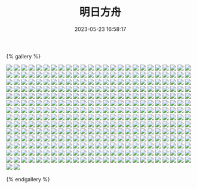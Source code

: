 ﻿---
title: 明日方舟
date: 2023-05-23 16:58:17
comments: false
---

{% gallery %}

![](https://cdn.staticaly.com/gh/1405720461/images@master/Arknights/1.webp)
![](https://cdn.staticaly.com/gh/1405720461/images@master/Arknights/2.webp)
![](https://cdn.staticaly.com/gh/1405720461/images@master/Arknights/3.webp)
![](https://cdn.staticaly.com/gh/1405720461/images@master/Arknights/4.webp)
![](https://cdn.staticaly.com/gh/1405720461/images@master/Arknights/5.webp)
![](https://cdn.staticaly.com/gh/1405720461/images@master/Arknights/6.webp)
![](https://cdn.staticaly.com/gh/1405720461/images@master/Arknights/7.webp)
![](https://cdn.staticaly.com/gh/1405720461/images@master/Arknights/8.webp)
![](https://cdn.staticaly.com/gh/1405720461/images@master/Arknights/9.webp)
![](https://cdn.staticaly.com/gh/1405720461/images@master/Arknights/10.webp)
![](https://cdn.staticaly.com/gh/1405720461/images@master/Arknights/11.webp)
![](https://cdn.staticaly.com/gh/1405720461/images@master/Arknights/12.webp)
![](https://cdn.staticaly.com/gh/1405720461/images@master/Arknights/13.webp)
![](https://cdn.staticaly.com/gh/1405720461/images@master/Arknights/14.webp)
![](https://cdn.staticaly.com/gh/1405720461/images@master/Arknights/15.webp)
![](https://cdn.staticaly.com/gh/1405720461/images@master/Arknights/16.webp)
![](https://cdn.staticaly.com/gh/1405720461/images@master/Arknights/17.webp)
![](https://cdn.staticaly.com/gh/1405720461/images@master/Arknights/18.webp)
![](https://cdn.staticaly.com/gh/1405720461/images@master/Arknights/19.webp)
![](https://cdn.staticaly.com/gh/1405720461/images@master/Arknights/20.webp)
![](https://cdn.staticaly.com/gh/1405720461/images@master/Arknights/21.webp)
![](https://cdn.staticaly.com/gh/1405720461/images@master/Arknights/22.webp)
![](https://cdn.staticaly.com/gh/1405720461/images@master/Arknights/23.webp)
![](https://cdn.staticaly.com/gh/1405720461/images@master/Arknights/24.webp)
![](https://cdn.staticaly.com/gh/1405720461/images@master/Arknights/25.webp)
![](https://cdn.staticaly.com/gh/1405720461/images@master/Arknights/26.webp)
![](https://cdn.staticaly.com/gh/1405720461/images@master/Arknights/27.webp)
![](https://cdn.staticaly.com/gh/1405720461/images@master/Arknights/28.webp)
![](https://cdn.staticaly.com/gh/1405720461/images@master/Arknights/29.webp)
![](https://cdn.staticaly.com/gh/1405720461/images@master/Arknights/30.webp)
![](https://cdn.staticaly.com/gh/1405720461/images@master/Arknights/31.webp)
![](https://cdn.staticaly.com/gh/1405720461/images@master/Arknights/32.webp)
![](https://cdn.staticaly.com/gh/1405720461/images@master/Arknights/33.webp)
![](https://cdn.staticaly.com/gh/1405720461/images@master/Arknights/34.webp)
![](https://cdn.staticaly.com/gh/1405720461/images@master/Arknights/35.webp)
![](https://cdn.staticaly.com/gh/1405720461/images@master/Arknights/36.webp)
![](https://cdn.staticaly.com/gh/1405720461/images@master/Arknights/37.webp)
![](https://cdn.staticaly.com/gh/1405720461/images@master/Arknights/38.webp)
![](https://cdn.staticaly.com/gh/1405720461/images@master/Arknights/39.webp)
![](https://cdn.staticaly.com/gh/1405720461/images@master/Arknights/40.webp)
![](https://cdn.staticaly.com/gh/1405720461/images@master/Arknights/41.webp)
![](https://cdn.staticaly.com/gh/1405720461/images@master/Arknights/42.webp)
![](https://cdn.staticaly.com/gh/1405720461/images@master/Arknights/43.webp)
![](https://cdn.staticaly.com/gh/1405720461/images@master/Arknights/44.webp)
![](https://cdn.staticaly.com/gh/1405720461/images@master/Arknights/45.webp)
![](https://cdn.staticaly.com/gh/1405720461/images@master/Arknights/46.webp)
![](https://cdn.staticaly.com/gh/1405720461/images@master/Arknights/47.webp)
![](https://cdn.staticaly.com/gh/1405720461/images@master/Arknights/48.webp)
![](https://cdn.staticaly.com/gh/1405720461/images@master/Arknights/49.webp)
![](https://cdn.staticaly.com/gh/1405720461/images@master/Arknights/50.webp)
![](https://cdn.staticaly.com/gh/1405720461/images@master/Arknights/51.webp)
![](https://cdn.staticaly.com/gh/1405720461/images@master/Arknights/52.webp)
![](https://cdn.staticaly.com/gh/1405720461/images@master/Arknights/53.webp)
![](https://cdn.staticaly.com/gh/1405720461/images@master/Arknights/54.webp)
![](https://cdn.staticaly.com/gh/1405720461/images@master/Arknights/55.webp)
![](https://cdn.staticaly.com/gh/1405720461/images@master/Arknights/56.webp)
![](https://cdn.staticaly.com/gh/1405720461/images@master/Arknights/57.webp)
![](https://cdn.staticaly.com/gh/1405720461/images@master/Arknights/58.webp)
![](https://cdn.staticaly.com/gh/1405720461/images@master/Arknights/59.webp)
![](https://cdn.staticaly.com/gh/1405720461/images@master/Arknights/60.webp)
![](https://cdn.staticaly.com/gh/1405720461/images@master/Arknights/61.webp)
![](https://cdn.staticaly.com/gh/1405720461/images@master/Arknights/62.webp)
![](https://cdn.staticaly.com/gh/1405720461/images@master/Arknights/63.webp)
![](https://cdn.staticaly.com/gh/1405720461/images@master/Arknights/64.webp)
![](https://cdn.staticaly.com/gh/1405720461/images@master/Arknights/65.webp)
![](https://cdn.staticaly.com/gh/1405720461/images@master/Arknights/66.webp)
![](https://cdn.staticaly.com/gh/1405720461/images@master/Arknights/67.webp)
![](https://cdn.staticaly.com/gh/1405720461/images@master/Arknights/68.webp)
![](https://cdn.staticaly.com/gh/1405720461/images@master/Arknights/69.webp)
![](https://cdn.staticaly.com/gh/1405720461/images@master/Arknights/70.webp)
![](https://cdn.staticaly.com/gh/1405720461/images@master/Arknights/71.webp)
![](https://cdn.staticaly.com/gh/1405720461/images@master/Arknights/72.webp)
![](https://cdn.staticaly.com/gh/1405720461/images@master/Arknights/73.webp)
![](https://cdn.staticaly.com/gh/1405720461/images@master/Arknights/74.webp)
![](https://cdn.staticaly.com/gh/1405720461/images@master/Arknights/75.webp)
![](https://cdn.staticaly.com/gh/1405720461/images@master/Arknights/76.webp)
![](https://cdn.staticaly.com/gh/1405720461/images@master/Arknights/77.webp)
![](https://cdn.staticaly.com/gh/1405720461/images@master/Arknights/78.webp)
![](https://cdn.staticaly.com/gh/1405720461/images@master/Arknights/79.webp)
![](https://cdn.staticaly.com/gh/1405720461/images@master/Arknights/80.webp)
![](https://cdn.staticaly.com/gh/1405720461/images@master/Arknights/81.webp)
![](https://cdn.staticaly.com/gh/1405720461/images@master/Arknights/82.webp)
![](https://cdn.staticaly.com/gh/1405720461/images@master/Arknights/83.webp)
![](https://cdn.staticaly.com/gh/1405720461/images@master/Arknights/84.webp)
![](https://cdn.staticaly.com/gh/1405720461/images@master/Arknights/85.webp)
![](https://cdn.staticaly.com/gh/1405720461/images@master/Arknights/86.webp)
![](https://cdn.staticaly.com/gh/1405720461/images@master/Arknights/87.webp)
![](https://cdn.staticaly.com/gh/1405720461/images@master/Arknights/88.webp)
![](https://cdn.staticaly.com/gh/1405720461/images@master/Arknights/89.webp)
![](https://cdn.staticaly.com/gh/1405720461/images@master/Arknights/90.webp)
![](https://cdn.staticaly.com/gh/1405720461/images@master/Arknights/91.webp)
![](https://cdn.staticaly.com/gh/1405720461/images@master/Arknights/92.webp)
![](https://cdn.staticaly.com/gh/1405720461/images@master/Arknights/93.webp)
![](https://cdn.staticaly.com/gh/1405720461/images@master/Arknights/94.webp)
![](https://cdn.staticaly.com/gh/1405720461/images@master/Arknights/95.webp)
![](https://cdn.staticaly.com/gh/1405720461/images@master/Arknights/96.webp)
![](https://cdn.staticaly.com/gh/1405720461/images@master/Arknights/97.webp)
![](https://cdn.staticaly.com/gh/1405720461/images@master/Arknights/98.webp)
![](https://cdn.staticaly.com/gh/1405720461/images@master/Arknights/99.webp)
![](https://cdn.staticaly.com/gh/1405720461/images@master/Arknights/100.webp)
![](https://cdn.staticaly.com/gh/1405720461/images@master/Arknights/101.webp)
![](https://cdn.staticaly.com/gh/1405720461/images@master/Arknights/102.webp)
![](https://cdn.staticaly.com/gh/1405720461/images@master/Arknights/103.webp)
![](https://cdn.staticaly.com/gh/1405720461/images@master/Arknights/104.webp)
![](https://cdn.staticaly.com/gh/1405720461/images@master/Arknights/105.webp)
![](https://cdn.staticaly.com/gh/1405720461/images@master/Arknights/106.webp)
![](https://cdn.staticaly.com/gh/1405720461/images@master/Arknights/107.webp)
![](https://cdn.staticaly.com/gh/1405720461/images@master/Arknights/108.webp)
![](https://cdn.staticaly.com/gh/1405720461/images@master/Arknights/109.webp)
![](https://cdn.staticaly.com/gh/1405720461/images@master/Arknights/110.webp)
![](https://cdn.staticaly.com/gh/1405720461/images@master/Arknights/111.webp)
![](https://cdn.staticaly.com/gh/1405720461/images@master/Arknights/112.webp)
![](https://cdn.staticaly.com/gh/1405720461/images@master/Arknights/113.webp)
![](https://cdn.staticaly.com/gh/1405720461/images@master/Arknights/114.webp)
![](https://cdn.staticaly.com/gh/1405720461/images@master/Arknights/115.webp)
![](https://cdn.staticaly.com/gh/1405720461/images@master/Arknights/116.webp)
![](https://cdn.staticaly.com/gh/1405720461/images@master/Arknights/117.webp)
![](https://cdn.staticaly.com/gh/1405720461/images@master/Arknights/118.webp)
![](https://cdn.staticaly.com/gh/1405720461/images@master/Arknights/119.webp)
![](https://cdn.staticaly.com/gh/1405720461/images@master/Arknights/120.webp)
![](https://cdn.staticaly.com/gh/1405720461/images@master/Arknights/121.webp)
![](https://cdn.staticaly.com/gh/1405720461/images@master/Arknights/122.webp)
![](https://cdn.staticaly.com/gh/1405720461/images@master/Arknights/123.webp)
![](https://cdn.staticaly.com/gh/1405720461/images@master/Arknights/124.webp)
![](https://cdn.staticaly.com/gh/1405720461/images@master/Arknights/125.webp)
![](https://cdn.staticaly.com/gh/1405720461/images@master/Arknights/126.webp)
![](https://cdn.staticaly.com/gh/1405720461/images@master/Arknights/127.webp)
![](https://cdn.staticaly.com/gh/1405720461/images@master/Arknights/128.webp)
![](https://cdn.staticaly.com/gh/1405720461/images@master/Arknights/129.webp)
![](https://cdn.staticaly.com/gh/1405720461/images@master/Arknights/130.webp)
![](https://cdn.staticaly.com/gh/1405720461/images@master/Arknights/131.webp)
![](https://cdn.staticaly.com/gh/1405720461/images@master/Arknights/132.webp)
![](https://cdn.staticaly.com/gh/1405720461/images@master/Arknights/133.webp)
![](https://cdn.staticaly.com/gh/1405720461/images@master/Arknights/134.webp)
![](https://cdn.staticaly.com/gh/1405720461/images@master/Arknights/135.webp)
![](https://cdn.staticaly.com/gh/1405720461/images@master/Arknights/136.webp)
![](https://cdn.staticaly.com/gh/1405720461/images@master/Arknights/137.webp)
![](https://cdn.staticaly.com/gh/1405720461/images@master/Arknights/138.webp)
![](https://cdn.staticaly.com/gh/1405720461/images@master/Arknights/139.webp)
![](https://cdn.staticaly.com/gh/1405720461/images@master/Arknights/140.webp)
![](https://cdn.staticaly.com/gh/1405720461/images@master/Arknights/141.webp)
![](https://cdn.staticaly.com/gh/1405720461/images@master/Arknights/142.webp)
![](https://cdn.staticaly.com/gh/1405720461/images@master/Arknights/143.webp)
![](https://cdn.staticaly.com/gh/1405720461/images@master/Arknights/144.webp)
![](https://cdn.staticaly.com/gh/1405720461/images@master/Arknights/145.webp)
![](https://cdn.staticaly.com/gh/1405720461/images@master/Arknights/146.webp)
![](https://cdn.staticaly.com/gh/1405720461/images@master/Arknights/147.webp)
![](https://cdn.staticaly.com/gh/1405720461/images@master/Arknights/148.webp)
![](https://cdn.staticaly.com/gh/1405720461/images@master/Arknights/149.webp)
![](https://cdn.staticaly.com/gh/1405720461/images@master/Arknights/150.webp)
![](https://cdn.staticaly.com/gh/1405720461/images@master/Arknights/151.webp)
![](https://cdn.staticaly.com/gh/1405720461/images@master/Arknights/152.webp)
![](https://cdn.staticaly.com/gh/1405720461/images@master/Arknights/153.webp)
![](https://cdn.staticaly.com/gh/1405720461/images@master/Arknights/154.webp)
![](https://cdn.staticaly.com/gh/1405720461/images@master/Arknights/155.webp)
![](https://cdn.staticaly.com/gh/1405720461/images@master/Arknights/156.webp)
![](https://cdn.staticaly.com/gh/1405720461/images@master/Arknights/157.webp)
![](https://cdn.staticaly.com/gh/1405720461/images@master/Arknights/158.webp)
![](https://cdn.staticaly.com/gh/1405720461/images@master/Arknights/159.webp)
![](https://cdn.staticaly.com/gh/1405720461/images@master/Arknights/160.webp)
![](https://cdn.staticaly.com/gh/1405720461/images@master/Arknights/161.webp)
![](https://cdn.staticaly.com/gh/1405720461/images@master/Arknights/162.webp)
![](https://cdn.staticaly.com/gh/1405720461/images@master/Arknights/163.webp)
![](https://cdn.staticaly.com/gh/1405720461/images@master/Arknights/164.webp)
![](https://cdn.staticaly.com/gh/1405720461/images@master/Arknights/165.webp)
![](https://cdn.staticaly.com/gh/1405720461/images@master/Arknights/166.webp)
![](https://cdn.staticaly.com/gh/1405720461/images@master/Arknights/167.webp)
![](https://cdn.staticaly.com/gh/1405720461/images@master/Arknights/168.webp)
![](https://cdn.staticaly.com/gh/1405720461/images@master/Arknights/169.webp)
![](https://cdn.staticaly.com/gh/1405720461/images@master/Arknights/170.webp)
![](https://cdn.staticaly.com/gh/1405720461/images@master/Arknights/171.webp)
![](https://cdn.staticaly.com/gh/1405720461/images@master/Arknights/172.webp)
![](https://cdn.staticaly.com/gh/1405720461/images@master/Arknights/173.webp)
![](https://cdn.staticaly.com/gh/1405720461/images@master/Arknights/174.webp)
![](https://cdn.staticaly.com/gh/1405720461/images@master/Arknights/175.webp)
![](https://cdn.staticaly.com/gh/1405720461/images@master/Arknights/176.webp)
![](https://cdn.staticaly.com/gh/1405720461/images@master/Arknights/177.webp)
![](https://cdn.staticaly.com/gh/1405720461/images@master/Arknights/178.webp)
![](https://cdn.staticaly.com/gh/1405720461/images@master/Arknights/179.webp)
![](https://cdn.staticaly.com/gh/1405720461/images@master/Arknights/180.webp)
![](https://cdn.staticaly.com/gh/1405720461/images@master/Arknights/181.webp)
![](https://cdn.staticaly.com/gh/1405720461/images@master/Arknights/182.webp)
![](https://cdn.staticaly.com/gh/1405720461/images@master/Arknights/183.webp)
![](https://cdn.staticaly.com/gh/1405720461/images@master/Arknights/184.webp)
![](https://cdn.staticaly.com/gh/1405720461/images@master/Arknights/185.webp)
![](https://cdn.staticaly.com/gh/1405720461/images@master/Arknights/186.webp)
![](https://cdn.staticaly.com/gh/1405720461/images@master/Arknights/187.webp)
![](https://cdn.staticaly.com/gh/1405720461/images@master/Arknights/188.webp)
![](https://cdn.staticaly.com/gh/1405720461/images@master/Arknights/189.webp)
![](https://cdn.staticaly.com/gh/1405720461/images@master/Arknights/190.webp)
![](https://cdn.staticaly.com/gh/1405720461/images@master/Arknights/191.webp)
![](https://cdn.staticaly.com/gh/1405720461/images@master/Arknights/192.webp)
![](https://cdn.staticaly.com/gh/1405720461/images@master/Arknights/193.webp)
![](https://cdn.staticaly.com/gh/1405720461/images@master/Arknights/194.webp)
![](https://cdn.staticaly.com/gh/1405720461/images@master/Arknights/195.webp)
![](https://cdn.staticaly.com/gh/1405720461/images@master/Arknights/196.webp)
![](https://cdn.staticaly.com/gh/1405720461/images@master/Arknights/197.webp)
![](https://cdn.staticaly.com/gh/1405720461/images@master/Arknights/198.webp)
![](https://cdn.staticaly.com/gh/1405720461/images@master/Arknights/199.webp)
![](https://cdn.staticaly.com/gh/1405720461/images@master/Arknights/200.webp)
![](https://cdn.staticaly.com/gh/1405720461/images@master/Arknights/201.webp)
![](https://cdn.staticaly.com/gh/1405720461/images@master/Arknights/202.webp)
![](https://cdn.staticaly.com/gh/1405720461/images@master/Arknights/203.webp)
![](https://cdn.staticaly.com/gh/1405720461/images@master/Arknights/204.webp)
![](https://cdn.staticaly.com/gh/1405720461/images@master/Arknights/205.webp)
![](https://cdn.staticaly.com/gh/1405720461/images@master/Arknights/206.webp)
![](https://cdn.staticaly.com/gh/1405720461/images@master/Arknights/207.webp)
![](https://cdn.staticaly.com/gh/1405720461/images@master/Arknights/208.webp)
![](https://cdn.staticaly.com/gh/1405720461/images@master/Arknights/209.webp)
![](https://cdn.staticaly.com/gh/1405720461/images@master/Arknights/210.webp)
![](https://cdn.staticaly.com/gh/1405720461/images@master/Arknights/211.webp)
![](https://cdn.staticaly.com/gh/1405720461/images@master/Arknights/212.webp)
![](https://cdn.staticaly.com/gh/1405720461/images@master/Arknights/213.webp)
![](https://cdn.staticaly.com/gh/1405720461/images@master/Arknights/214.webp)
![](https://cdn.staticaly.com/gh/1405720461/images@master/Arknights/215.webp)
![](https://cdn.staticaly.com/gh/1405720461/images@master/Arknights/216.webp)
![](https://cdn.staticaly.com/gh/1405720461/images@master/Arknights/217.webp)
![](https://cdn.staticaly.com/gh/1405720461/images@master/Arknights/218.webp)
![](https://cdn.staticaly.com/gh/1405720461/images@master/Arknights/219.webp)
![](https://cdn.staticaly.com/gh/1405720461/images@master/Arknights/220.webp)
![](https://cdn.staticaly.com/gh/1405720461/images@master/Arknights/221.webp)
![](https://cdn.staticaly.com/gh/1405720461/images@master/Arknights/222.webp)
![](https://cdn.staticaly.com/gh/1405720461/images@master/Arknights/223.webp)
![](https://cdn.staticaly.com/gh/1405720461/images@master/Arknights/224.webp)
![](https://cdn.staticaly.com/gh/1405720461/images@master/Arknights/225.webp)
![](https://cdn.staticaly.com/gh/1405720461/images@master/Arknights/226.webp)
![](https://cdn.staticaly.com/gh/1405720461/images@master/Arknights/227.webp)
![](https://cdn.staticaly.com/gh/1405720461/images@master/Arknights/228.webp)
![](https://cdn.staticaly.com/gh/1405720461/images@master/Arknights/229.webp)
![](https://cdn.staticaly.com/gh/1405720461/images@master/Arknights/230.webp)
![](https://cdn.staticaly.com/gh/1405720461/images@master/Arknights/231.webp)
![](https://cdn.staticaly.com/gh/1405720461/images@master/Arknights/232.webp)
![](https://cdn.staticaly.com/gh/1405720461/images@master/Arknights/233.webp)
![](https://cdn.staticaly.com/gh/1405720461/images@master/Arknights/234.webp)
![](https://cdn.staticaly.com/gh/1405720461/images@master/Arknights/235.webp)
![](https://cdn.staticaly.com/gh/1405720461/images@master/Arknights/236.webp)
![](https://cdn.staticaly.com/gh/1405720461/images@master/Arknights/237.webp)
![](https://cdn.staticaly.com/gh/1405720461/images@master/Arknights/238.webp)
![](https://cdn.staticaly.com/gh/1405720461/images@master/Arknights/239.webp)
![](https://cdn.staticaly.com/gh/1405720461/images@master/Arknights/240.webp)
![](https://cdn.staticaly.com/gh/1405720461/images@master/Arknights/241.webp)
![](https://cdn.staticaly.com/gh/1405720461/images@master/Arknights/242.webp)
![](https://cdn.staticaly.com/gh/1405720461/images@master/Arknights/243.webp)
![](https://cdn.staticaly.com/gh/1405720461/images@master/Arknights/244.webp)
![](https://cdn.staticaly.com/gh/1405720461/images@master/Arknights/245.webp)
![](https://cdn.staticaly.com/gh/1405720461/images@master/Arknights/246.webp)
![](https://cdn.staticaly.com/gh/1405720461/images@master/Arknights/247.webp)
![](https://cdn.staticaly.com/gh/1405720461/images@master/Arknights/248.webp)
![](https://cdn.staticaly.com/gh/1405720461/images@master/Arknights/249.webp)
![](https://cdn.staticaly.com/gh/1405720461/images@master/Arknights/250.webp)
![](https://cdn.staticaly.com/gh/1405720461/images@master/Arknights/251.webp)
![](https://cdn.staticaly.com/gh/1405720461/images@master/Arknights/252.webp)
![](https://cdn.staticaly.com/gh/1405720461/images@master/Arknights/253.webp)
![](https://cdn.staticaly.com/gh/1405720461/images@master/Arknights/254.webp)
![](https://cdn.staticaly.com/gh/1405720461/images@master/Arknights/255.webp)
![](https://cdn.staticaly.com/gh/1405720461/images@master/Arknights/256.webp)
![](https://cdn.staticaly.com/gh/1405720461/images@master/Arknights/257.webp)
![](https://cdn.staticaly.com/gh/1405720461/images@master/Arknights/258.webp)
![](https://cdn.staticaly.com/gh/1405720461/images@master/Arknights/259.webp)
![](https://cdn.staticaly.com/gh/1405720461/images@master/Arknights/260.webp)
![](https://cdn.staticaly.com/gh/1405720461/images@master/Arknights/261.webp)
![](https://cdn.staticaly.com/gh/1405720461/images@master/Arknights/262.webp)
![](https://cdn.staticaly.com/gh/1405720461/images@master/Arknights/263.webp)
![](https://cdn.staticaly.com/gh/1405720461/images@master/Arknights/264.webp)
![](https://cdn.staticaly.com/gh/1405720461/images@master/Arknights/265.webp)
![](https://cdn.staticaly.com/gh/1405720461/images@master/Arknights/266.webp)
![](https://cdn.staticaly.com/gh/1405720461/images@master/Arknights/267.webp)
![](https://cdn.staticaly.com/gh/1405720461/images@master/Arknights/268.webp)
![](https://cdn.staticaly.com/gh/1405720461/images@master/Arknights/269.webp)
![](https://cdn.staticaly.com/gh/1405720461/images@master/Arknights/270.webp)
![](https://cdn.staticaly.com/gh/1405720461/images@master/Arknights/271.webp)
![](https://cdn.staticaly.com/gh/1405720461/images@master/Arknights/272.webp)
![](https://cdn.staticaly.com/gh/1405720461/images@master/Arknights/273.webp)
![](https://cdn.staticaly.com/gh/1405720461/images@master/Arknights/274.webp)
![](https://cdn.staticaly.com/gh/1405720461/images@master/Arknights/275.webp)
![](https://cdn.staticaly.com/gh/1405720461/images@master/Arknights/276.webp)
![](https://cdn.staticaly.com/gh/1405720461/images@master/Arknights/277.webp)
![](https://cdn.staticaly.com/gh/1405720461/images@master/Arknights/278.webp)
![](https://cdn.staticaly.com/gh/1405720461/images@master/Arknights/279.webp)
![](https://cdn.staticaly.com/gh/1405720461/images@master/Arknights/280.webp)
![](https://cdn.staticaly.com/gh/1405720461/images@master/Arknights/281.webp)
![](https://cdn.staticaly.com/gh/1405720461/images@master/Arknights/282.webp)
![](https://cdn.staticaly.com/gh/1405720461/images@master/Arknights/283.webp)
![](https://cdn.staticaly.com/gh/1405720461/images@master/Arknights/284.webp)
![](https://cdn.staticaly.com/gh/1405720461/images@master/Arknights/285.webp)
![](https://cdn.staticaly.com/gh/1405720461/images@master/Arknights/286.webp)
![](https://cdn.staticaly.com/gh/1405720461/images@master/Arknights/287.webp)
![](https://cdn.staticaly.com/gh/1405720461/images@master/Arknights/288.webp)
![](https://cdn.staticaly.com/gh/1405720461/images@master/Arknights/289.webp)
![](https://cdn.staticaly.com/gh/1405720461/images@master/Arknights/290.webp)
![](https://cdn.staticaly.com/gh/1405720461/images@master/Arknights/291.webp)
![](https://cdn.staticaly.com/gh/1405720461/images@master/Arknights/292.webp)
![](https://cdn.staticaly.com/gh/1405720461/images@master/Arknights/293.webp)
![](https://cdn.staticaly.com/gh/1405720461/images@master/Arknights/294.webp)
![](https://cdn.staticaly.com/gh/1405720461/images@master/Arknights/295.webp)
![](https://cdn.staticaly.com/gh/1405720461/images@master/Arknights/296.webp)
![](https://cdn.staticaly.com/gh/1405720461/images@master/Arknights/297.webp)
![](https://cdn.staticaly.com/gh/1405720461/images@master/Arknights/298.webp)
![](https://cdn.staticaly.com/gh/1405720461/images@master/Arknights/299.webp)
![](https://cdn.staticaly.com/gh/1405720461/images@master/Arknights/300.webp)
![](https://cdn.staticaly.com/gh/1405720461/images@master/Arknights/301.webp)
![](https://cdn.staticaly.com/gh/1405720461/images@master/Arknights/302.webp)
![](https://cdn.staticaly.com/gh/1405720461/images@master/Arknights/303.webp)
![](https://cdn.staticaly.com/gh/1405720461/images@master/Arknights/304.webp)
![](https://cdn.staticaly.com/gh/1405720461/images@master/Arknights/305.webp)
![](https://cdn.staticaly.com/gh/1405720461/images@master/Arknights/306.webp)
![](https://cdn.staticaly.com/gh/1405720461/images@master/Arknights/307.webp)
![](https://cdn.staticaly.com/gh/1405720461/images@master/Arknights/308.webp)
![](https://cdn.staticaly.com/gh/1405720461/images@master/Arknights/309.webp)
![](https://cdn.staticaly.com/gh/1405720461/images@master/Arknights/310.webp)
![](https://cdn.staticaly.com/gh/1405720461/images@master/Arknights/311.webp)
![](https://cdn.staticaly.com/gh/1405720461/images@master/Arknights/312.webp)
![](https://cdn.staticaly.com/gh/1405720461/images@master/Arknights/313.webp)
![](https://cdn.staticaly.com/gh/1405720461/images@master/Arknights/314.webp)
![](https://cdn.staticaly.com/gh/1405720461/images@master/Arknights/315.webp)
![](https://cdn.staticaly.com/gh/1405720461/images@master/Arknights/316.webp)
![](https://cdn.staticaly.com/gh/1405720461/images@master/Arknights/317.webp)
![](https://cdn.staticaly.com/gh/1405720461/images@master/Arknights/318.webp)
![](https://cdn.staticaly.com/gh/1405720461/images@master/Arknights/319.webp)
![](https://cdn.staticaly.com/gh/1405720461/images@master/Arknights/320.webp)
![](https://cdn.staticaly.com/gh/1405720461/images@master/Arknights/321.webp)
![](https://cdn.staticaly.com/gh/1405720461/images@master/Arknights/322.webp)
![](https://cdn.staticaly.com/gh/1405720461/images@master/Arknights/323.webp)
![](https://cdn.staticaly.com/gh/1405720461/images@master/Arknights/324.webp)
![](https://cdn.staticaly.com/gh/1405720461/images@master/Arknights/325.webp)
![](https://cdn.staticaly.com/gh/1405720461/images@master/Arknights/326.webp)
![](https://cdn.staticaly.com/gh/1405720461/images@master/Arknights/327.webp)
![](https://cdn.staticaly.com/gh/1405720461/images@master/Arknights/328.webp)
![](https://cdn.staticaly.com/gh/1405720461/images@master/Arknights/329.webp)
![](https://cdn.staticaly.com/gh/1405720461/images@master/Arknights/330.webp)
![](https://cdn.staticaly.com/gh/1405720461/images@master/Arknights/331.webp)
![](https://cdn.staticaly.com/gh/1405720461/images@master/Arknights/332.webp)
![](https://cdn.staticaly.com/gh/1405720461/images@master/Arknights/333.webp)
![](https://cdn.staticaly.com/gh/1405720461/images@master/Arknights/334.webp)
![](https://cdn.staticaly.com/gh/1405720461/images@master/Arknights/335.webp)
![](https://cdn.staticaly.com/gh/1405720461/images@master/Arknights/336.webp)
![](https://cdn.staticaly.com/gh/1405720461/images@master/Arknights/337.webp)
![](https://cdn.staticaly.com/gh/1405720461/images@master/Arknights/338.webp)
![](https://cdn.staticaly.com/gh/1405720461/images@master/Arknights/339.webp)
![](https://cdn.staticaly.com/gh/1405720461/images@master/Arknights/340.webp)
![](https://cdn.staticaly.com/gh/1405720461/images@master/Arknights/341.webp)
![](https://cdn.staticaly.com/gh/1405720461/images@master/Arknights/342.webp)
![](https://cdn.staticaly.com/gh/1405720461/images@master/Arknights/343.webp)
![](https://cdn.staticaly.com/gh/1405720461/images@master/Arknights/344.webp)
![](https://cdn.staticaly.com/gh/1405720461/images@master/Arknights/345.webp)
![](https://cdn.staticaly.com/gh/1405720461/images@master/Arknights/346.webp)
![](https://cdn.staticaly.com/gh/1405720461/images@master/Arknights/347.webp)
![](https://cdn.staticaly.com/gh/1405720461/images@master/Arknights/348.webp)
![](https://cdn.staticaly.com/gh/1405720461/images@master/Arknights/349.webp)
![](https://cdn.staticaly.com/gh/1405720461/images@master/Arknights/350.webp)
![](https://cdn.staticaly.com/gh/1405720461/images@master/Arknights/351.webp)
![](https://cdn.staticaly.com/gh/1405720461/images@master/Arknights/352.webp)

{% endgallery %}
